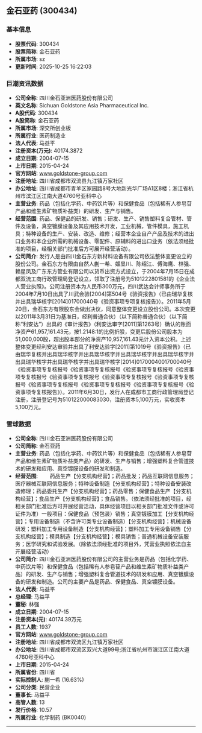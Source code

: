 ## 金石亚药 (300434)

### 基本信息

- **股票代码**: 300434
- **股票简称**: 金石亚药
- **所属市场**: sz
- **更新时间**: 2025-10-25 16:22:03

### 巨潮资讯数据

- **公司全称**: 四川金石亚洲医药股份有限公司
- **英文名称**: Sichuan Goldstone Asia Pharmaceutical Inc.
- **A股代码**: 300434
- **A股简称**: 金石亚药
- **所属市场**: 深交所创业板
- **所属行业**: 医药制造业
- **法人代表**: 马益平
- **注册资本(万元)**: 40174.3872
- **成立日期**: 2004-07-15
- **上市日期**: 2015-04-24
- **官方网站**: www.goldstone-group.com
- **注册地址**: 四川省成都市双流县九江镇万家社区
- **办公地址**: 四川省成都市青羊区家园路8号大地新光华广场A1区8楼；浙江省杭州市滨江区江南大道4760号亚科中心
- **主营业务**: 药品（包括化学药、中药饮片等）和保健食品（包括稀有人参皂苷产品和维生素矿物质补益类）的研发、生产与销售。
- **经营范围**: 药品、保健品的研发、销售；研发、生产、销售塑料复合管材、管件及设备，真空镀膜设备及其应用技术开发，工业机械，管件模具，施工机具；特种设备的生产、安装、改造、维修；经营本企业自产产品及技术的进出口业务和本企业所需的机械设备、零配件、原辅料的进出口业务（依法须经批准的项目，经相关部门批准后方可展开经营活动）。
- **公司简介**: 发行人是由四川金石东方新材料设备有限公司依法整体变更设立的股份公司。金石东方有限由自然人蒯一希、姬昱川、陈绍江、傅海鹰、林强、赖星凤及广东东方管业有限公司以货币出资方式设立，于2004年7月15日在成都双流工商行政管理局登记设立，领取了注册号为5101222801581的《企业法人营业执照》。公司注册资本为人民币300万元，四川武达会计师事务所于2004年7月10日出具了川武会验[2004]第504号《验资报告》（已由瑞华复核并出具瑞华核字[2014]01700040号《验资事项专项复核报告》）。2011年5月20日，金石东方有限股东会做出决议，同意整体变更设立股份公司。本次变更以2011年3月31日为基准日，经利普通合伙）（以下简称普通合伙）（以下简称“利安达”）出具的《审计报告》（利安达审字[2011]第1263号）确认的账面净资产61,957,161.43元，按1.2148:1的比例折股，变更后股份公司股本为51,000,000股，超出股本部分的净资产10,957,161.43元计入资本公积。上述整体变更经利安达审验并出具了利安达验字[2011]第1019号《验资报告》（已由瑞华复核并出具瑞华核字并出具瑞华核字并出具瑞华核字并出具瑞华核字并出具瑞华核字并出具瑞华核字并出具瑞华核字[2014]0170004001700040号《验资事项专复核报号《验资事项专复核报号《验资事项专复核报号《验资事项专复核报号《验资事项专复核报号《验资事项专复核报号《验资事项专复核报号《验资事项专复核报号《验资事项专复核报号《验资事项专复核报号《验资事项专复核报告》）。2011年6月30日，发行人在成都市工商行政管理局登记注册，注册登记号为510122000083030，注册资本5,100万元，实收资本5,100万元。

### 雪球数据

- **公司全称**: 四川金石亚洲医药股份有限公司
- **公司简称**: 金石亚药
- **主营业务**: 药品（包括化学药、中药饮片等）和保健食品（包括稀有人参皂苷产品和维生素矿物质补益类产品）的研发、生产与销售；增强塑料复合管道技术的研发和应用、真空镀膜设备的研发和制造。
- **经营范围**: 　　药品生产【分支机构经营】；药品批发；药品互联网信息服务；医疗器械互联网信息服务；特种设备制造【分支机构经营】；特种设备安装改造修理；药品委托生产【分支机构经营】；药品零售；保健食品生产【分支机构经营】；食品生产【分支机构经营】；食品销售。（依法须经批准的项目，经相关部门批准后方可开展经营活动，具体经营项目以相关部门批准文件或许可证件为准）一般项目：保健食品（预包装）销售；真空镀膜加工【分支机构经营】；专用设备制造（不含许可类专业设备制造）【分支机构经营】；机械设备研发；塑料加工专用设备制造【分支机构经营】；塑料加工专用设备销售【分支机构经营】；模具制造【分支机构经营】；模具销售；普通机械设备安装服务；医学研究和试验发展。（除依法须经批准的项目外，凭营业执照依法自主开展经营活动）
- **公司简介**: 四川金石亚洲医药股份有限公司的主营业务是药品（包括化学药、中药饮片等）和保健食品（包括稀有人参皂苷产品和维生素矿物质补益类产品）的研发、生产与销售；增强塑料复合管道技术的研发和应用、真空镀膜设备的研发和制造。公司的主要产品是药品、保健食品、真空镀膜设备。
- **法人代表**: 马益平
- **总经理**: 马益平
- **董秘**: 林强
- **成立日期**: 2004-07-15
- **注册资本(元)**: 40174.39万元
- **员工人数**: 1937
- **官方网站**: www.goldstone-group.com
- **注册地址**: 四川省成都市双流区九江镇万家社区
- **办公地址**: 四川省成都市双流区双兴大道99号;浙江省杭州市滨江区江南大道4760号亚科中心
- **上市日期**: 2015-04-24
- **所属省份**: 四川省
- **实际控制人**: 蒯一希 (16.63%)
- **公司分类**: 民营企业
- **董事长**: 马益平
- **高管人数**: 13
- **发行价格**: 10.57
- **所属行业**: 化学制药 (BK0040)

---